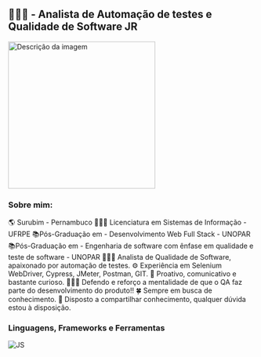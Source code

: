 <h2>👩🏾‍💻 - Analista de Automação de testes e Qualidade de Software JR</h2>

<img src="https://camo.githubusercontent.com/46a2a5694c287cbf699bc38c22558803d55162f313199cb1edb9729b4cc2c04b/68747470733a2f2f6d69726f2e6d656469756d2e636f6d2f6d61782f3534302f312a6e6731494b305f7a4f56757832576736424c36385a672e706e67" alt="Descrição da imagem" width="300">

<h3>Sobre mim:</h3>
🌎 Surubim - Pernambuco
👩🏾‍🎓 Licenciatura em Sistemas de Informação - UFRPE
📚Pós-Graduação em - Desenvolvimento Web Full Stack - UNOPAR
📚Pós-Graduação em - Engenharia de software com ênfase em qualidade e teste de software - UNOPAR
👩🏾‍💻 Analista de Qualidade de Software, apaixonado por automação de testes.
⚙️ Experiência em Selenium WebDriver, Cypress, JMeter, Postman, GIT.
🧠 Proativo, comunicativo e bastante curioso.
👩🏾‍⚖️ Defendo e reforço a mentalidade de que o QA faz parte do desenvolvimento do produto!!
🍀 Sempre em busca de conhecimento.
🤝 Disposto a compartilhar conhecimento, qualquer dúvida estou à disposição.

<h3>Linguagens, Frameworks e Ferramentas</h3>
<img src="https://icons8.com/icon/PXTY4q2Sq2lG/javascript" alt="JS"

